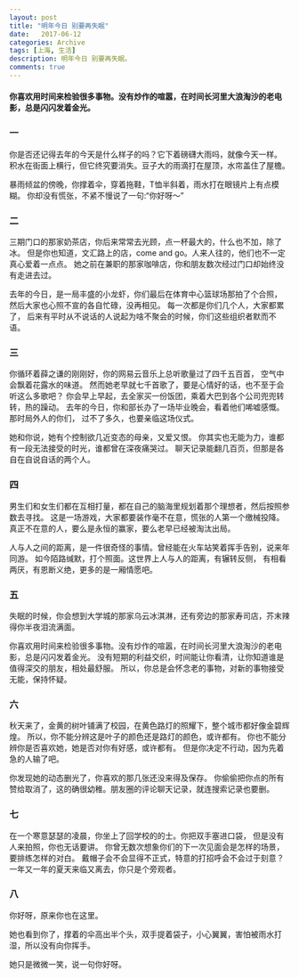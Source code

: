 ```yaml
---
layout: post
title: "明年今日 别要再失眠"
date:   2017-06-12
categories: Archive
tags: [上海, 生活]
description: 明年今日 别要再失眠。
comments: true
---
```



#### 你喜欢用时间来检验很多事物。没有炒作的喧嚣，在时间长河里大浪淘沙的老电影，总是闪闪发着金光。

### 一
        
  你是否还记得去年的今天是什么样子的吗？它下着磅礴大雨吗，就像今天一样。
        积水在街面上横行，但它终究要消失。豆子大的雨滴打在屋顶，水帘盖住了屋檐。



  暴雨倾盆的傍晚，你撑着伞，穿着拖鞋，T恤半斜着，雨水打在眼镜片上有点模糊。
        你却没有慌张，不紧不慢说了一句:“你好呀～”



### 二

 三期门口的那家奶茶店，你后来常常去光顾，点一杯最大的，什么也不加，除了冰。
        但是你也知道，文汇路上的店，come and go。人来人往的，他们也不一定真心爱着一点点。
        她之前在兼职的那家咖啡店，你和朋友数次经过门口却始终没有走进去过。



  去年的今日，是一局丰盛的小龙虾，你们最后在体育中心篮球场那拍了个合照，
        然后大家也心照不宣的各自忙碌，没再相见。
        每一次都是你们几个人，大家都累了，
        后来有平时从不说话的人说起为啥不聚会的时候，你们这些组织者默而不语。



### 三

   你循环着薛之谦的刚刚好，你的网易云音乐上总听歌量过了四千五百首，
        空气中会飘着花露水的味道。
        然而她老早就七千首歌了，要是心情好的话，也不至于会听这么多歌吧？
        你会早上早起，去全家买一份饭团，乘着大巴到各个公司兜兜转转，热的躁动。
        去年的今日，你和部长办了一场毕业晚会，看着他们唏嘘感慨。那时局外人的你们，
        过不了多久，也要亲临这场仪式。



  她和你说，她有个控制欲几近变态的母亲，又爱又恨。
        你其实也无能为力，谁都有一段无法接受的时光，谁都曾在深夜痛哭过。
        聊天记录能翻几百页，但那是各自在自说自话的两个人。



### 四

   男生们和女生们都在互相打量，都在自己的脑海里规划着那个理想者，然后按照参数去寻找。
        这是一场游戏，大家都要装作毫不在意，慌张的人第一个缴械投降。
        真正不在意的人，要么是永恒的赢家，要么老早已经被淘汰出局。



  人与人之间的距离，是一件很奇怪的事情。曾经能在火车站笑着挥手告别，说来年同游。
        如今陌路缄默，打个照面。这世界上人与人的距离，有辗转反侧，
        有相看两厌，有恩断义绝，更多的是一厢情愿吧。



### 五

 失眠的时候，你会想到大学城的那家乌云冰淇淋，还有旁边的那家寿司店，芥末辣得你半夜泪流满面。



 你喜欢用时间来检验很多事物。没有炒作的喧嚣，在时间长河里大浪淘沙的老电影，总是闪闪发着金光。
        没有短期的利益交织，时间能让你看清，让你知道谁是值得深交的朋友，相处最舒服。
        所以，你总是会怀念老的事物，对新的事物接受无能，保持怀疑。



### 六

 秋天来了，金黄的树叶铺满了校园，在黄色路灯的照耀下，整个城市都好像金碧辉煌。
        所以，你不能分辨这是叶子的颜色还是路灯的颜色，或许都有。
        你也不能分辨你是否喜欢她，她是否对你有好感，或许都有。
        但是你决定不行动，因为先着急的人输了吧。



 你发现她的动态删光了，你喜欢的那几张还没来得及保存。
        你偷偷把你点的所有赞给取消了，这的确很幼稚。朋友圈的评论聊天记录，就连搜索记录也要删。



### 七

 在一个寒意瑟瑟的凌晨，你坐上了回学校的的士。你把双手塞进口袋，
        但是没有人来拍照，你也无话要讲。
        你曾无数次想象你们的下一次见面会是怎样的场景，要排练怎样的对白。
        戴帽子会不会显得不正式，特意的打招呼会不会过于刻意？
        一年又一年的夏天来临又离去，你只是个旁观者。



### 八

 你好呀，原来你也在这里。

 她也看到你了，撑着的伞高出半个头，双手提着袋子，小心翼翼，害怕被雨水打湿，所以没有向你挥手。

  她只是微微一笑，说一句你好呀。
        
